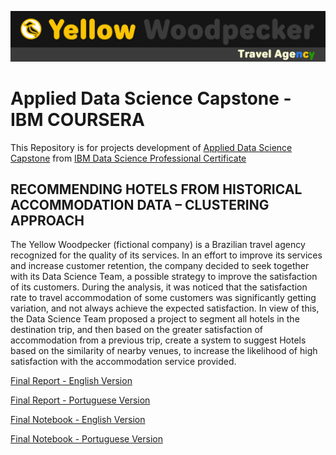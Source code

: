![Test Image 3](/week5%20-%20Final%20Project/Report/figures/ya_travel_agency_ver2.png)
# Applied Data Science Capstone - IBM COURSERA

This Repository is for projects development of [Applied Data Science Capstone](https://www.coursera.org/learn/applied-data-science-capstone) from [IBM Data Science Professional Certificate](https://www.coursera.org/professional-certificates/ibm-data-science)

## RECOMMENDING HOTELS FROM HISTORICAL ACCOMMODATION DATA – CLUSTERING APPROACH

The Yellow Woodpecker (fictional company) is a Brazilian travel agency recognized for the quality of
its services. In an effort to improve its services and increase customer retention, the company decided
to seek together with its Data Science Team, a possible strategy to improve the satisfaction of its
customers. During the analysis, it was noticed that the satisfaction rate to travel accommodation of
some customers was significantly getting variation, and not always achieve the expected satisfaction.
In view of this, the Data Science Team proposed a project to segment all hotels in the destination trip,
and then based on the greater satisfaction of accommodation from a previous trip, create a system to
suggest Hotels based on the similarity of nearby venues, to increase the likelihood of high satisfaction
with the accommodation service provided.

[Final Report - English Version](https://github.com/euzivamjunior/Applied-Data-Science-Capstone/blob/main/week5%20-%20Final%20Project/Report/en%20-%20YW%20-%20Final%20Report.pdf)

[Final Report - Portuguese Version](https://github.com/euzivamjunior/Applied-Data-Science-Capstone/blob/main/week5%20-%20Final%20Project/Report/portuguese%20version%20-%20vers%C3%A3o%20portugu%C3%AAs/pt%20-%20YW%20-%20Final%20Report.pdf)

[Final Notebook - English Version](https://github.com/euzivamjunior/Applied-Data-Science-Capstone/blob/main/week5%20-%20Final%20Project/Notebook/en%20-%20YW%20-%20Final%20Notebook.ipynb)

[Final Notebook - Portuguese Version](https://github.com/euzivamjunior/Applied-Data-Science-Capstone/blob/main/week5%20-%20Final%20Project/Notebook/pt%20-%20YW%20-%20Final%20Notebook.ipynb)
